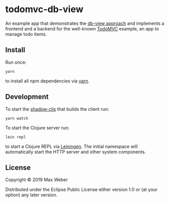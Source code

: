 # todomvc-db-view

An example app that demonstrates the [db-view
approach](https://maxweber.github.io/blog/2019-07-25-introducing-db-view-part-1)
and implements a frontend and a backend for the well-known
[TodoMVC](http://todomvc.com/) example, an app to manage todo items.

## Install

Run once:

``` shell
yarn
```

to install all npm dependencies via [yarn](https://yarnpkg.com/).

## Development

To start the [shadow-cljs](http://shadow-cljs.org/) that builds the
client run:

``` shell
yarn watch
```

To start the Clojure server run:

``` shell
lein repl
```

to start a Clojure REPL via [Leiningen](https://leiningen.org/). The
initial namespace will automatically start the HTTP server and other
system components.

## License

Copyright © 2019 Max Weber

Distributed under the Eclipse Public License either version 1.0 or (at
your option) any later version.
